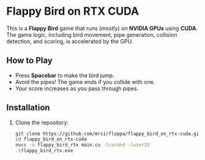# Flappy Bird on RTX CUDA

This is a **Flappy Bird** game that runs (mostly) on **NVIDIA GPUs** using **CUDA**. The game logic, including bird movement, pipe generation, collision detection, and scoring, is accelerated by the GPU.

## How to Play
- Press **Spacebar** to make the bird jump.
- Avoid the pipes! The game ends if you collide with one.
- Your score increases as you pass through pipes.

## Installation
1. Clone the repository:
   ```bash
   git clone https://github.com/mrsirfloppa/flappy_bird_on_rtx-cuda.git
   cd flappy_bird_on_rtx-cuda
   nvcc -o flappy_bird_rtx main.cu -lcurand -luser32
   .\flappy_bird_rtx.exe
```